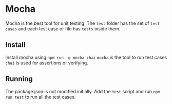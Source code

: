 # Mocha

Mocha is the best tool for unit testing. The `test` folder has the set of `test cases` and each test case or file has `tests` inside them. 

## Install 

Install mocha using `npm run -g mocha chai`
`mocha` is the tool to run test cases
`chai` is used for assertions or verifying.

## Running

The package.json is not modified initially. Add the `test` script and run `npm run test` to run all the test cases.